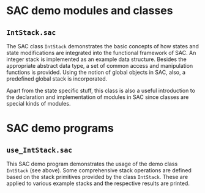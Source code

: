 SAC demo modules and classes
============================


## `IntStack.sac`

The SAC class `IntStack` demonstrates the basic concepts of how states and
state modifications are integrated into the functional framework of SAC.
An integer stack is implemented as an example data structure. Besides the
appropriate abstract data type, a set of common access and manipulation
functions is provided. Using the notion of global objects in SAC, also,
a predefined global stack is incorporated.

Apart from the state specific stuff, this class is also a useful introduction
to the declaration and implementation of modules in SAC since classes are
special kinds of modules.




SAC demo programs
=================


## `use_IntStack.sac`

This SAC demo program demonstrates the usage of the demo class `IntStack`
(see above). Some comprehensive stack operations are defined based on the
stack primitives provided by the class `IntStack`. These are applied to various
example stacks and the respective results are printed.
